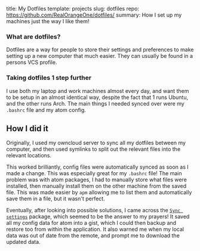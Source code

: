 title: My Dotfiles
template: projects
slug: dotfiles
repo: https://github.com/RealOrangeOne/dotfiles/
summary: How I set up my machines just the way I like them!

### What are dotfiles?
Dotfiles are a way for people to store their settings and preferences to make setting up a new computer that much easier. They can usually be found in a persons VCS profile.

### Taking dotfiles 1 step further
I use both my laptop and work machines almost every day, and want them to be setup in an almost identical way, despite the fact that 1 runs Ubuntu, and the other runs Arch. The main things I needed synced over were my `.bashrc` file and my atom config.

## How I did it
Originally, I used my owncloud server to sync all my dotfiles between my computer, and then used symlinks to split out the relevant files into the relevant locations.

This worked brilliantly, config files were automatically synced as soon as I made a change. This was especially great for my `.bashrc` file! The main problem was with atom packages, I had to manually store what files were installed, then manually install them on the other machine from the saved file. This was made easier by `apm` allowing me to list them and automatically save them in a file, but it wasn't perfect.

Eventually, after looking into possible solutions, I came across the [`Sync settings`](https://atom.io/packages/sync-settings) package, which seemed to be the answer to my prayers! It saved all my config data for atom into a gist, which I could then backup and restore too from within the application. It also warned me when my local data was out of date from the remote, and prompt me to download the updated data.
